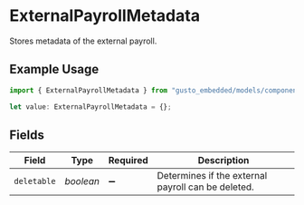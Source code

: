 # ExternalPayrollMetadata

Stores metadata of the external payroll.

## Example Usage

```typescript
import { ExternalPayrollMetadata } from "gusto_embedded/models/components";

let value: ExternalPayrollMetadata = {};
```

## Fields

| Field                                              | Type                                               | Required                                           | Description                                        |
| -------------------------------------------------- | -------------------------------------------------- | -------------------------------------------------- | -------------------------------------------------- |
| `deletable`                                        | *boolean*                                          | :heavy_minus_sign:                                 | Determines if the external payroll can be deleted. |